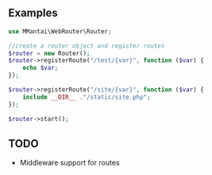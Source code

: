 ## Examples

```php
use MMantai\WebRouter\Router;

//create a router object and register routes
$router = new Router();
$router->registerRoute("/test/{var}", function ($var) {    
    echo $var;
});

$router->registerRoute("/site/{var}", function ($var) {    
    include __DIR__ ."/static/site.php";
});

$router->start();
```

## TODO
- Middleware support for routes